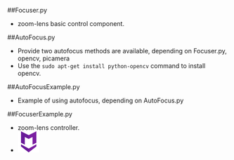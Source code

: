 ##Focuser.py
* zoom-lens basic control component.

##AutoFocus.py
* Provide two autofocus methods are available, depending on Focuser.py, opencv, picamera
* Use the `sudo apt-get install python-opencv` command to install opencv.

##AutoFocusExample.py
* Example of using autofocus, depending on AutoFocus.py

##FocuserExample.py
* zoom-lens controller.
* ![alt text](https://github.com/adam-p/markdown-here/raw/master/src/common/images/icon48.png "Arducam Controller")